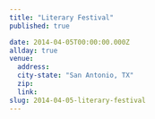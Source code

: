 ```yaml
---
title: "Literary Festival"
published: true

date: 2014-04-05T00:00:00.000Z
allday: true
venue:
  address:
  city-state: "San Antonio, TX"
  zip:
  link:
slug: 2014-04-05-literary-festival
---
```


